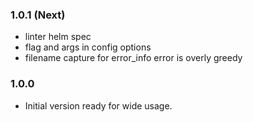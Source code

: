 ### 1.0.1 (Next)
- linter helm spec
- flag and args in config options
- filename capture for error_info error is overly greedy

### 1.0.0
- Initial version ready for wide usage.
